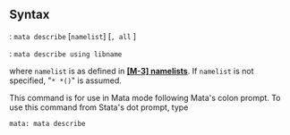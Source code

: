 ## Syntax

: `mata describe` \[`namelist`\] \[`, all` \]

: `mata describe using libname`

where `namelist` is as defined in
**[<strong>[M-3] namelists</strong>](http://www.stata.com/help.cgi?m3_namelists)**.
If `namelist` is not specified, "`* *()`" is assumed.

This command is for use in Mata mode following Mata's colon prompt. To
use this command from Stata's dot prompt, type

`mata: mata describe`
